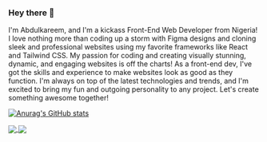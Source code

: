 ### Hey there 👋

I'm Abdulkareem, and I'm a kickass Front-End Web Developer from Nigeria! I love nothing more than coding up a storm with Figma designs and cloning sleek and professional websites using my favorite frameworks like React and Tailwind CSS. My passion for coding and creating visually stunning, dynamic, and engaging websites is off the charts! As a front-end dev, I've got the skills and experience to make websites look as good as they function. I'm always on top of the latest technologies and trends, and I'm excited to bring my fun and outgoing personality to any project. Let's create something awesome together!

[![Anurag's GitHub stats](https://github-readme-stats.vercel.app/api?username=Abdulkareem1094&show_icons=true&theme=radical)](https://github.com/Abdulkareem1094/github-readme-stats)

<a href="https://github.com/#">
  <img align="center" src="https://github-readme-stats.vercel.app/api/pin/?username=anuraghazra&repo=github-readme-stats" />
</a>
<a href="https://github.com/#">
  <img align="center" src="https://github-readme-stats.vercel.app/api/pin/?username=anuraghazra&repo=convoychat" />
</a>
